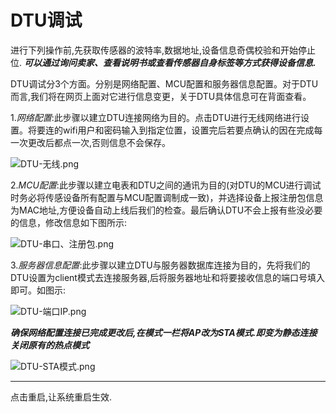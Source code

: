 # DTU调试

进行下列操作前,先获取传感器的波特率,数据地址,设备信息奇偶校验和开始停止位. ***可以通过询问卖家、查看说明书或查看传感器自身标签等方式获得设备信息.*** 

DTU调试分3个方面。分别是网络配置、MCU配置和服务器信息配置。对于DTU而言,我们将在网页上面对它进行信息变更，关于DTU具体信息可在背面查看。

1.*网络配置*:此步骤以建立DTU连接网络为目的。点击DTU进行无线网络进行设置。将要连的wifi用户和密码输入到指定位置，设置完后若要点确认的因在完成每一次更改后都点一次,否则信息不会保存。

![DTU-无线.png](http://dgiot-1253666439.cos.ap-shanghai-fsi.myqcloud.com/shuwa_tech/zh/blog/study/real-meter/DTU-%E6%97%A0%E7%BA%BF.png)

2.*MCU配置*:此步骤以建立电表和DTU之间的通讯为目的(对DTU的MCU进行调试时务必将传感设备所有配置与MCU配置调制成一致)，并选择设备上报注册包信息为MAC地址,方便设备自动上线后我们的检查。最后确认DTU不会上报有些没必要的信息，修改信息如下图所示:

![DTU-串口、注册包.png](http://dgiot-1253666439.cos.ap-shanghai-fsi.myqcloud.com/shuwa_tech/zh/blog/study/real-meter/DTU-%E4%B8%B2%E5%8F%A3%E3%80%81%E6%B3%A8%E5%86%8C%E5%8C%85.png)

3.*服务器信息配置*:此步骤以建立DTU与服务器数据库连接为目的，先将我们的DTU设置为client模式去连接服务器,后将服务器地址和将要接收信息的端口号填入即可。如图示:

![DTU-端口IP.png](http://dgiot-1253666439.cos.ap-shanghai-fsi.myqcloud.com/shuwa_tech/zh/blog/study/real-meter/DTU-%E7%AB%AF%E5%8F%A3IP.png)

*****确保网络配置连接已完成更改后,在模式一栏将AP改为STA模式.即变为静态连接关闭原有的热点模式*****

![DTU-STA模式.png](http://dgiot-1253666439.cos.ap-shanghai-fsi.myqcloud.com/shuwa_tech/zh/blog/study/real-meter/DTU-STA%E6%A8%A1%E5%BC%8F.png)

---
点击重启,让系统重启生效.



